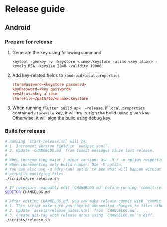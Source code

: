 # Release guide

## Android

### Prepare for release

1. Generate the key using following command:  
   ```
   keytool -genkey -v -keystore <name>.keystore -alias <key alias> -keyalg RSA -keysize 2048 -validity 10000
   ```
2. Add key-related fields to `/android/local.properties`
   ```conf
   storePassword=<keystore password>
   keyPassword=<key password>
   keyAlias=<key alias>
   storeFile=/path/to/<name>.keystore
   ```
3. When running `flutter build apk --release`, if `local.properties` contained `storeFile` key, it will try to sign the build using given key. Otherwise, it will sign the build using debug key.

### Build for release

```sh
# Running `start-release.sh` will do:
# 1. Increment version field in `pubspec.yaml`.
# 2. Update `CHANGELOG.md` from commit messages since last release.
#
# When incrementing major / minor version: Use -M / -m option respectively.
# When incrementing only build number: Use -V option.
# You can also use -d (dry-run) option to see what will happen without
# actually modifying files.
./scripts/pre-release.sh

# If necessary, manually edit `CHANGELOG.md` before running `commit-release.sh` (which commits changes made to `CHANGELOG.md`).
$EDITOR CHANGELOG.md

# After editing CHANGELOG.md, you now make release commit with `commit-release.sh`.
# 1. This script make sure you have no uncommited changes to files other than `CHANGELOG.md`.
# 2. Update `assets/release_notes.html` from `CHANGELOG.md`.
# 3. Create git-tag with release notes using `CHANGELOG.md`'s diff.
./scripts/release.sh
```
